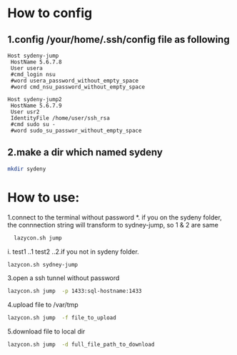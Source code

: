 How to config
===========================================================
1.config /your/home/.ssh/config file as following
----------------------------------------------------------
```ssh
Host sydeny-jump
 HostName 5.6.7.8
 User usera
 #cmd_login nsu
 #word usera_password_without_empty_space
 #word cmd_nsu_password_without_empty_space

Host sydeny-jump2
 HostName 5.6.7.9
 User usr2
 IdentityFile /home/user/ssh_rsa
 #cmd sudo su -
 #word sudo_su_passwor_without_empty_space

```
2.make a dir which named sydeny
----------------------------------------------------------
```bash
mkdir sydeny
```


How to use:
===========================================================
1.connect to the terminal without password
  *. if you on the sydeny folder, the connnection string will transform to sydney-jump, so 1 & 2 are same
```bash
  lazycon.sh jump
```
  i. test1
..1 test2
..2.if you not in sydeny folder.
```bash
lazycon.sh sydney-jump
```

3.open a ssh tunnel without password
```bash
lazycon.sh jump  -p 1433:sql-hostname:1433
```
4.upload file to /var/tmp
```bash
lazycon.sh jump  -f file_to_upload
```

5.download file to local dir
```bash
lazycon.sh jump  -d full_file_path_to_download
```
